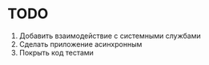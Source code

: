 # TODO
1. Добавить взаимодействие с системными службами
2. Сделать приложение асинхронным
3. Покрыть код тестами
